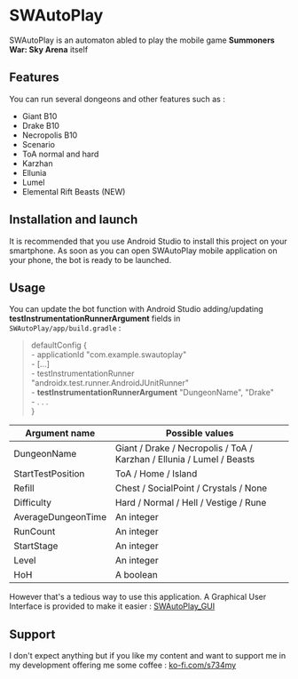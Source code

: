 # SWAutoPlay

SWAutoPlay is an automaton abled to play the mobile game **Summoners War: Sky Arena** itself

## Features

You can run several dongeons and other features such as :
- Giant B10
- Drake B10
- Necropolis B10
- Scenario
- ToA normal and hard
- Karzhan
- Ellunia
- Lumel
- Elemental Rift Beasts (NEW)

## Installation and launch

It is recommended that you use Android Studio to install this project on your smartphone. As soon as you can open SWAutoPlay mobile application on your phone, the bot is ready to be launched.

## Usage

You can update the bot function with Android Studio adding/updating **testInstrumentationRunnerArgument** fields in `SWAutoPlay/app/build.gradle` : 
 > defaultConfig {   
        - applicationId "com.example.swautoplay"   
        - [...]   
        - testInstrumentationRunner "androidx.test.runner.AndroidJUnitRunner"   
        - **testInstrumentationRunnerArgument** "DungeonName", "Drake"   
        - . . .   
    }   
   
| Argument name       | Possible values                                                         |
|---                  |---                                                                      |
| DungeonName         | Giant / Drake / Necropolis / ToA / Karzhan / Ellunia / Lumel / Beasts   |
| StartTestPosition   | ToA / Home / Island                                                     |
| Refill              | Chest / SocialPoint / Crystals / None                                   |
| Difficulty          | Hard / Normal / Hell / Vestige / Rune                                   |
| AverageDungeonTime  | An integer                                                              |
| RunCount            | An integer                                                              |
| StartStage          | An integer                                                              |
| Level               | An integer                                                              |
| HoH                 | A boolean                                                               |

However that's a tedious way to use this application. A Graphical User Interface is provided to make it easier : [SWAutoPlay_GUI](https://github.com/JulienCHATEAU/SWAutoPlay_GUI)

## Support

I don't expect anything but if you like my content and want to support me in my development offering me some coffee :
[ko-fi.com/s734my](https://ko-fi.com/s734my) 
